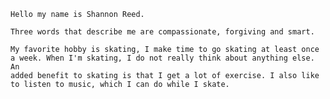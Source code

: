     Hello my name is Shannon Reed.

	Three words that describe me are compassionate, forgiving and smart.
    
	My favorite hobby is skating, I make time to go skating at least once 
	a week. When I'm skating, I do not really think about anything else. An 
	added benefit to skating is that I get a lot of exercise. I also like 
	to listen to music, which I can do while I skate.

